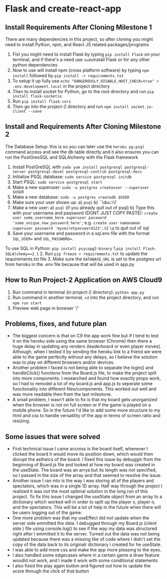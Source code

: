 # Flask and create-react-app

## Install Requirements After Cloning Milestone 1
There are many dependencies in this project, so after cloning you might need to install Python, npm, and React JS related packages/programs
1. Fist you might need to install Flask by typing `pip install Flask` on your terminal, and if there's a need use `sudo`install Flask or for any other python dependencies
2. Now to use will install npm (cross platform software) by typing `npm install` followed by `pip install -r requirements.txt`
3. To setup it up fully use `echo "DANGEROUSLY_DISABLE_HOST_CHECK=true" > .env.development.local` in the project directory
4. Then to install socket for Python, go to the root directory and run `pip install flask-socketio` 
5. Run `pip install flask-cors`
6. Then go into the project-2 directory and run `npm install socket.io-client --save`

## Install and Requirements After Cloning Milestone 2
The Database Setup: this is so you can later use the `heroku pg:psql` command access and see the db table directly and it also ensures you can run the PostGresSQL and SQLAlchemy with the Flask framework
1. Install PostGreSQL with `sudo yum install postgresql postgresql-server postgresql-devel postgresql-contrib postgresql-docs`
2. Initialize PSQL database: `sudo service postgresql initdb`
3. Start PSQL: `sudo service postgresql start`
4. Make a new superuser: `sudo -u postgres createuser --superuser $USER`
5. Make a new database: `sudo -u postgres createdb $USER`
6. Make sure your user shows up:
    a) `psql`
    b) ``\du`
    c) `\l`
7. Make a new user:
    a) `psql` (if you already quit out of psql)
    b) Type this with your username and password (DONT JUST COPY PASTE): `create user some_username_here superuser password 'some_unique_new_password_here'`; e.g. `create user namanaman superuser password 'mysecretpassword123'`;
    c) `\q` to quit out of sql
8. Save your username and password in a sql.env file with the format `SQL_USER=` and `SQL_PASSWORD=`.

To use SQL in Python: `pip install psycopg2-binary`
1.`pip install Flask-SQLAlchemy==2.1`
2. Run `pip freeze > requirements.txt` to update the requirements.txt file
3. Make sure the `DATABASE_URL` is set to the postgres url from heroku in the .env file because that will be used in app.py

## How to Run Project-2 Application on AWS Cloud9 
1. Run command in terminal (in project-2 directory): `python app.py`
2. Run command in another terminal, `cd` into the project directory, and run `npm run start`
3. Preview web page in browser '/'

## Problems, fixes, and future plan
+ The biggest concern is that on C9 the app work fine but if I tend to test it on the heroku side using the same browser (Chrome) then there a huge delay in updating any renders (leaderboard or even player moves). Although, when I tested it by sending the heroku link to a friend we were able to the game perfectly without any delays, so I believe the solution was to play on different browsers and/or devices.
+ Another problem I faced is not being able to separate the login() and handleClick() functions from the Board.js file, to make the project split into more components. I researched and found how exactly props work, so I had to remodel a lot of my board.js and app.js to seperate some funcitonality into different files/components. This worked out well and was more readable then from the last milestone.
+ A small problem, I wasn't able to fix is that my board gets unorganized when the browser is not on full screen or if the game is played on a mobile phone. So in the future I'd like to add some more structure to my html and css to handle versatility of the app in terms of screen ratio and resizing. 

## Some issues that were solved
+ First technical issue I came accross is the board itself, whenever I clicked the board it would move its position down, which would then disrupt the astheics of the board. I fixed this issue by debuggin from the beginning of Board.js file and looked at how my board was created in the useState. The board was an arrya but its length was not specified, so I passed in the size of the array and that seemed to resolve the issue.
+ Another issue I ran into is the way I was storing all of the players and spectators, which was in a single 1D array. Half way through the project I realized it was not the most optimal solution in the long run of this project. To fix this issue I changed the useState object from an array to a dictionary which worked will in order to spilt up the player x, player o, and the spectators. This will be a lot of help in the future when there will be users logging out of the game.
+ One more problem was that my useEffect did not update when the server side emmitted the data. I debugged through my Board.js (client side ) file using console.log() to see if the way my data was structured right after I emmitted it to the server. Turned out the data was not being updated because there was a missing like of code where I didn't set the copy of the data back to its originalr dictionary i created for he useState.
+ I was able to add more css and make the app more pleasing to the eyes.
+ I also handled some edgecases where in a certain game a draw feature woudld not work, and I made it work with some conditional statements
+ I also fixed the play again button and figured out how to update the score through the click of that button